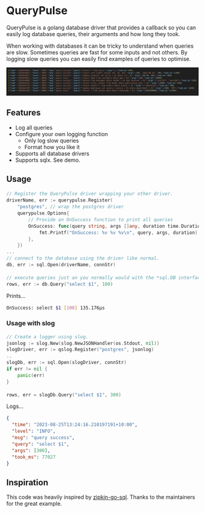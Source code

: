 # QueryPulse

QueryPulse is a golang database driver that provides a callback so you can easily log
database queries, their arguments and how long they took.

When working with databases it can be tricky to understand when queries are slow. Sometimes
queries are fast for some inputs and not others. By logging slow queries you can easily find
examples of queries to optimise.

![Query Logs](./Screenshot.png)

## Features

- Log all queries
- Configure your own logging function
  - Only log slow queries
  - Format how you like it
- Supports all database drivers
- Supports sqlx. See demo.

## Usage

```go
// Register the QueryPulse driver wrapping your other driver.
driverName, err := querypulse.Register(
    "postgres", // wrap the postgres driver
    querypulse.Options{
        // Provide an OnSuccess function to print all queries
        OnSuccess: func(query string, args []any, duration time.Duration) {
            fmt.Printf("OnSuccess: %v %v %v\n", query, args, duration)
        },
    })
...
// connect to the database using the driver like normal.
db, err := sql.Open(driverName, connStr)

// execute queries just an you normally would with the *sql.DB interface
rows, err := db.Query("select $1", 100)
```

Prints...

```sh
OnSuccess: select $1 [100] 135.176µs
```

### Usage with slog

```go
// Create a logger using slog.
jsonlog := slog.New(slog.NewJSONHandler(os.Stdout, nil))
slogDriver, err := qslog.Register("postgres", jsonlog)
..
slogDb, err := sql.Open(slogDriver, connStr)
if err != nil {
    panic(err)
}

rows, err = slogDb.Query("select $1", 300)
```

Logs...

```json
{
  "time": "2023-08-25T13:24:16.210197191+10:00",
  "level": "INFO",
  "msg": "query success",
  "query": "select $1",
  "args": [300],
  "took_ms": 77027
}
```

## Inspiration

This code was heavily inspired by [zipkin-go-sql](https://github.com/openzipkin-contrib/zipkin-go-sql). Thanks to the maintainers for the great example.
